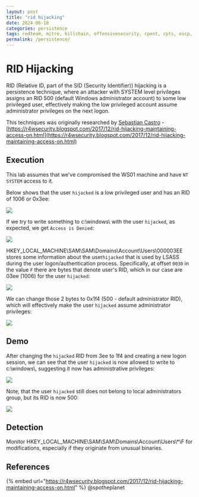 ```yaml
---
layout: post
title: "rid hijacking"
date: 2024-06-18
categories: persistence
tags: redteam, mitre, killchain, offensivesecurity, cpent, cpts, oscp, exploit
permalink: /persistence/
---
```


# RID Hijacking

RID (Relative ID, part of the SID (Security Identifier)) hijacking is a persistence technique, where an attacker with SYSTEM level privileges assigns an RID 500 (default Windows administrator account) to some low privileged user, effectively making the low privileged account assume administrator privileges on the next logon.

This techniques was originally researched by [Sebastian Castro](https://twitter.com/r4wd3r) -   [https://r4wsecurity.blogspot.com/2017/12/rid-hijacking-maintaining-access-on.html](https://r4wsecurity.blogspot.com/2017/12/rid-hijacking-maintaining-access-on.html)

## Execution

This lab assumes that we've compromised the WS01 machine and have `NT SYSTEM` access to it.

Below shows that the user `hijacked` is a low privileged user and has an RID of 1006 or 0x3ee:

![](<../../.gitbook/assets/image (495).png>)

If we try to write something to c:\windows\ with the user `hijacked`, as expected, we get `Access is Denied`:

![](<../../.gitbook/assets/image (496).png>)

HKEY\_LOCAL\_MACHINE\SAM\SAM\Domains\Account\Users\000003EE stores some information about the user`hijacked` that is used by LSASS during the user logon/authentication process. Specifically, at offset `0030` in the value `F` there are bytes that denote user's RID, which in our case are 03ee (1006) for the user `hijacked`:

![](<../../.gitbook/assets/image (497).png>)

We can change those 2 bytes to 0x1f4 (500 - default administrator RID), which will effectively make the user `hijacked` assume administrator privileges:

![](<../../.gitbook/assets/image (498).png>)

## Demo

After changing the `hijacked` RID from 3ee to 1f4 and creating a new logon session, we can see that the user `hijacked` is now allowed to write to c:\windows\\, suggesting it now has administrative privileges:

![](../../.gitbook/assets/rid-hijacking.gif)

Note, that the user `hijacked` still does not belong to local administrators group, but its RID is now 500:

![](<../../.gitbook/assets/image (499).png>)

## Detection

Monitor HKEY\_LOCAL\_MACHINE\SAM\SAM\Domains\Account\Users\\\*\F for modifications, especially if they originate from unusual binaries.

## References

{% embed url="https://r4wsecurity.blogspot.com/2017/12/rid-hijacking-maintaining-access-on.html" %}
@spotheplanet
